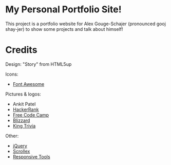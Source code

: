# My Personal Portfolio Site!

This project is a portfolio website for Alex Gouge-Schajer (pronounced gooj shay-jer) to show some projects and talk about himself!

# Credits

Design:
"Story" from HTML5up

Icons:
- [Font Awesome](fontawesome.io)

Pictures & logos:
- Ankit Patel
- [HackerRank](https://www.hackerrank.com/)
- [Free Code Camp](freecodecamp.org)
- [Blizzard](https://overwatch.blizzard.com/en-us/)
- [King Trivia](https://kingtrivia.com/)

Other:
- [jQuery](jquery.com)
- [Scrollex](github.com/ajlkn/jquery.scrollex)
- [Responsive Tools](github.com/ajlkn/responsive-tools)
